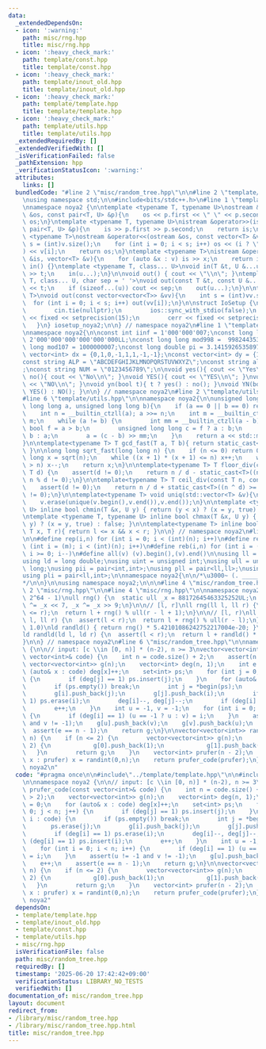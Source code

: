 ```yaml
---
data:
  _extendedDependsOn:
  - icon: ':warning:'
    path: misc/rng.hpp
    title: misc/rng.hpp
  - icon: ':heavy_check_mark:'
    path: template/const.hpp
    title: template/const.hpp
  - icon: ':heavy_check_mark:'
    path: template/inout_old.hpp
    title: template/inout_old.hpp
  - icon: ':heavy_check_mark:'
    path: template/template.hpp
    title: template/template.hpp
  - icon: ':heavy_check_mark:'
    path: template/utils.hpp
    title: template/utils.hpp
  _extendedRequiredBy: []
  _extendedVerifiedWith: []
  _isVerificationFailed: false
  _pathExtension: hpp
  _verificationStatusIcon: ':warning:'
  attributes:
    links: []
  bundledCode: "#line 2 \"misc/random_tree.hpp\"\n\n#line 2 \"template/template.hpp\"\
    \nusing namespace std;\n\n#include<bits/stdc++.h>\n#line 1 \"template/inout_old.hpp\"\
    \nnamespace noya2 {\n\ntemplate <typename T, typename U>\nostream &operator<<(ostream\
    \ &os, const pair<T, U> &p){\n    os << p.first << \" \" << p.second;\n    return\
    \ os;\n}\ntemplate <typename T, typename U>\nistream &operator>>(istream &is,\
    \ pair<T, U> &p){\n    is >> p.first >> p.second;\n    return is;\n}\n\ntemplate\
    \ <typename T>\nostream &operator<<(ostream &os, const vector<T> &v){\n    int\
    \ s = (int)v.size();\n    for (int i = 0; i < s; i++) os << (i ? \" \" : \"\"\
    ) << v[i];\n    return os;\n}\ntemplate <typename T>\nistream &operator>>(istream\
    \ &is, vector<T> &v){\n    for (auto &x : v) is >> x;\n    return is;\n}\n\nvoid\
    \ in() {}\ntemplate <typename T, class... U>\nvoid in(T &t, U &...u){\n    cin\
    \ >> t;\n    in(u...);\n}\n\nvoid out() { cout << \"\\n\"; }\ntemplate <typename\
    \ T, class... U, char sep = ' '>\nvoid out(const T &t, const U &...u){\n    cout\
    \ << t;\n    if (sizeof...(u)) cout << sep;\n    out(u...);\n}\n\ntemplate<typename\
    \ T>\nvoid out(const vector<vector<T>> &vv){\n    int s = (int)vv.size();\n  \
    \  for (int i = 0; i < s; i++) out(vv[i]);\n}\n\nstruct IoSetup {\n    IoSetup(){\n\
    \        cin.tie(nullptr);\n        ios::sync_with_stdio(false);\n        cout\
    \ << fixed << setprecision(15);\n        cerr << fixed << setprecision(7);\n \
    \   }\n} iosetup_noya2;\n\n} // namespace noya2\n#line 1 \"template/const.hpp\"\
    \nnamespace noya2{\n\nconst int iinf = 1'000'000'007;\nconst long long linf =\
    \ 2'000'000'000'000'000'000LL;\nconst long long mod998 =  998244353;\nconst long\
    \ long mod107 = 1000000007;\nconst long double pi = 3.14159265358979323;\nconst\
    \ vector<int> dx = {0,1,0,-1,1,1,-1,-1};\nconst vector<int> dy = {1,0,-1,0,1,-1,-1,1};\n\
    const string ALP = \"ABCDEFGHIJKLMNOPQRSTUVWXYZ\";\nconst string alp = \"abcdefghijklmnopqrstuvwxyz\"\
    ;\nconst string NUM = \"0123456789\";\n\nvoid yes(){ cout << \"Yes\\n\"; }\nvoid\
    \ no(){ cout << \"No\\n\"; }\nvoid YES(){ cout << \"YES\\n\"; }\nvoid NO(){ cout\
    \ << \"NO\\n\"; }\nvoid yn(bool t){ t ? yes() : no(); }\nvoid YN(bool t){ t ?\
    \ YES() : NO(); }\n\n} // namespace noya2\n#line 2 \"template/utils.hpp\"\n\n\
    #line 6 \"template/utils.hpp\"\n\nnamespace noya2{\n\nunsigned long long inner_binary_gcd(unsigned\
    \ long long a, unsigned long long b){\n    if (a == 0 || b == 0) return a + b;\n\
    \    int n = __builtin_ctzll(a); a >>= n;\n    int m = __builtin_ctzll(b); b >>=\
    \ m;\n    while (a != b) {\n        int mm = __builtin_ctzll(a - b);\n       \
    \ bool f = a > b;\n        unsigned long long c = f ? a : b;\n        b = f ?\
    \ b : a;\n        a = (c - b) >> mm;\n    }\n    return a << std::min(n, m);\n\
    }\n\ntemplate<typename T> T gcd_fast(T a, T b){ return static_cast<T>(inner_binary_gcd(std::abs(a),std::abs(b)));\
    \ }\n\nlong long sqrt_fast(long long n) {\n    if (n <= 0) return 0;\n    long\
    \ long x = sqrt(n);\n    while ((x + 1) * (x + 1) <= n) x++;\n    while (x * x\
    \ > n) x--;\n    return x;\n}\n\ntemplate<typename T> T floor_div(const T n, const\
    \ T d) {\n    assert(d != 0);\n    return n / d - static_cast<T>((n ^ d) < 0 &&\
    \ n % d != 0);\n}\n\ntemplate<typename T> T ceil_div(const T n, const T d) {\n\
    \    assert(d != 0);\n    return n / d + static_cast<T>((n ^ d) >= 0 && n % d\
    \ != 0);\n}\n\ntemplate<typename T> void uniq(std::vector<T> &v){\n    std::sort(v.begin(),v.end());\n\
    \    v.erase(unique(v.begin(),v.end()),v.end());\n}\n\ntemplate <typename T, typename\
    \ U> inline bool chmin(T &x, U y) { return (y < x) ? (x = y, true) : false; }\n\
    \ntemplate <typename T, typename U> inline bool chmax(T &x, U y) { return (x <\
    \ y) ? (x = y, true) : false; }\n\ntemplate<typename T> inline bool range(T l,\
    \ T x, T r){ return l <= x && x < r; }\n\n} // namespace noya2\n#line 8 \"template/template.hpp\"\
    \n\n#define rep(i,n) for (int i = 0; i < (int)(n); i++)\n#define repp(i,m,n) for\
    \ (int i = (m); i < (int)(n); i++)\n#define reb(i,n) for (int i = (int)(n-1);\
    \ i >= 0; i--)\n#define all(v) (v).begin(),(v).end()\n\nusing ll = long long;\n\
    using ld = long double;\nusing uint = unsigned int;\nusing ull = unsigned long\
    \ long;\nusing pii = pair<int,int>;\nusing pll = pair<ll,ll>;\nusing pil = pair<int,ll>;\n\
    using pli = pair<ll,int>;\n\nnamespace noya2{\n\n/*\u3000~ (. _________ . /)\u3000\
    */\n\n}\n\nusing namespace noya2;\n\n\n#line 4 \"misc/random_tree.hpp\"\n\n#line\
    \ 2 \"misc/rng.hpp\"\n\n#line 4 \"misc/rng.hpp\"\n\nnamespace noya2 {\n\n// [0,\
    \ 2^64 - 1)\null rng() {\n  static ull _x = 88172645463325252UL;\n  return _x\
    \ ^= _x << 7, _x ^= _x >> 9;\n}\n\n// [l, r]\nll rng(ll l, ll r) {\n  assert(l\
    \ <= r);\n  return l + rng() % ull(r - l + 1);\n}\n\n// [l, r)\nll randint(ll\
    \ l, ll r) {\n  assert(l < r);\n  return l + rng() % ull(r - l);\n}\n\n// [0.0,\
    \ 1.0)\nld randld() { return rng() * 5.42101086242752217004e-20; }\n// [l, r)\n\
    ld randld(ld l, ld r) {\n  assert(l < r);\n  return l + randld() * (r - l);\n\
    }\n\n} // namespace noya2\n#line 6 \"misc/random_tree.hpp\"\n\nnamespace noya2\
    \ {\n\n// input: [c \\in [0, n)] * (n-2), n >= 3\nvector<vector<int>> prufer_code(const\
    \ vector<int>& code) {\n    int n = code.size() + 2;\n    assert(n > 2);\n   \
    \ vector<vector<int>> g(n);\n    vector<int> deg(n, 1);\n    int e = 0;\n    for\
    \ (auto& x : code) deg[x]++;\n    set<int> ps;\n    for (int j = 0; j < n; j++)\
    \ {\n        if (deg[j] == 1) ps.insert(j);\n    }\n    for (auto& i : code) {\n\
    \        if (ps.empty()) break;\n        int j = *begin(ps);\n        ps.erase(j);\n\
    \        g[i].push_back(j);\n        g[j].push_back(i);\n        if (deg[i] ==\
    \ 1) ps.erase(i);\n        deg[i]--, deg[j]--;\n        if (deg[i] == 1) ps.insert(i);\n\
    \        e++;\n    }\n    int u = -1, v = -1;\n    for (int i = 0; i < n; i++)\
    \ {\n        if (deg[i] == 1) (u == -1 ? u : v) = i;\n    }\n    assert(u != -1\
    \ and v != -1);\n    g[u].push_back(v);\n    g[v].push_back(u);\n    e++;\n  \
    \  assert(e == n - 1);\n    return g;\n}\n\nvector<vector<int>> random_tree(int\
    \ n) {\n    if (n <= 2) {\n        vector<vector<int>> g(n);\n        if (n ==\
    \ 2) {\n            g[0].push_back(1);\n            g[1].push_back(0);\n     \
    \   }\n        return g;\n    }\n    vector<int> prufer(n - 2);\n    for (auto&\
    \ x : prufer) x = randint(0,n);\n    return prufer_code(prufer);\n}\n\n} // namespace\
    \ noya2\n"
  code: "#pragma once\n\n#include\"../template/template.hpp\"\n\n#include\"../misc/rng.hpp\"\
    \n\nnamespace noya2 {\n\n// input: [c \\in [0, n)] * (n-2), n >= 3\nvector<vector<int>>\
    \ prufer_code(const vector<int>& code) {\n    int n = code.size() + 2;\n    assert(n\
    \ > 2);\n    vector<vector<int>> g(n);\n    vector<int> deg(n, 1);\n    int e\
    \ = 0;\n    for (auto& x : code) deg[x]++;\n    set<int> ps;\n    for (int j =\
    \ 0; j < n; j++) {\n        if (deg[j] == 1) ps.insert(j);\n    }\n    for (auto&\
    \ i : code) {\n        if (ps.empty()) break;\n        int j = *begin(ps);\n \
    \       ps.erase(j);\n        g[i].push_back(j);\n        g[j].push_back(i);\n\
    \        if (deg[i] == 1) ps.erase(i);\n        deg[i]--, deg[j]--;\n        if\
    \ (deg[i] == 1) ps.insert(i);\n        e++;\n    }\n    int u = -1, v = -1;\n\
    \    for (int i = 0; i < n; i++) {\n        if (deg[i] == 1) (u == -1 ? u : v)\
    \ = i;\n    }\n    assert(u != -1 and v != -1);\n    g[u].push_back(v);\n    g[v].push_back(u);\n\
    \    e++;\n    assert(e == n - 1);\n    return g;\n}\n\nvector<vector<int>> random_tree(int\
    \ n) {\n    if (n <= 2) {\n        vector<vector<int>> g(n);\n        if (n ==\
    \ 2) {\n            g[0].push_back(1);\n            g[1].push_back(0);\n     \
    \   }\n        return g;\n    }\n    vector<int> prufer(n - 2);\n    for (auto&\
    \ x : prufer) x = randint(0,n);\n    return prufer_code(prufer);\n}\n\n} // namespace\
    \ noya2"
  dependsOn:
  - template/template.hpp
  - template/inout_old.hpp
  - template/const.hpp
  - template/utils.hpp
  - misc/rng.hpp
  isVerificationFile: false
  path: misc/random_tree.hpp
  requiredBy: []
  timestamp: '2025-06-20 17:42:42+09:00'
  verificationStatus: LIBRARY_NO_TESTS
  verifiedWith: []
documentation_of: misc/random_tree.hpp
layout: document
redirect_from:
- /library/misc/random_tree.hpp
- /library/misc/random_tree.hpp.html
title: misc/random_tree.hpp
---
```

